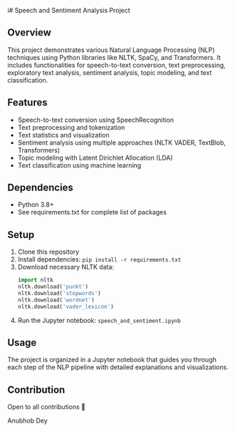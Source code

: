 i# Speech and Sentiment Analysis Project

## Overview
This project demonstrates various Natural Language Processing (NLP) techniques using Python libraries like NLTK, SpaCy, and Transformers. It includes functionalities for speech-to-text conversion, text preprocessing, exploratory text analysis, sentiment analysis, topic modeling, and text classification.

## Features
- Speech-to-text conversion using SpeechRecognition
- Text preprocessing and tokenization
- Text statistics and visualization
- Sentiment analysis using multiple approaches (NLTK VADER, TextBlob, Transformers)
- Topic modeling with Latent Dirichlet Allocation (LDA)
- Text classification using machine learning

## Dependencies
- Python 3.8+
- See requirements.txt for complete list of packages

## Setup
1. Clone this repository
2. Install dependencies: `pip install -r requirements.txt`
3. Download necessary NLTK data:
   ```python
   import nltk
   nltk.download('punkt')
   nltk.download('stopwords')
   nltk.download('wordnet')
   nltk.download('vader_lexicon')
   ```
4. Run the Jupyter notebook: `speech_and_sentiment.ipynb`

## Usage
The project is organized in a Jupyter notebook that guides you through each step of the NLP pipeline with detailed explanations and visualizations.

## Contribution
Open to all contributions 🤗

Anubhob Dey